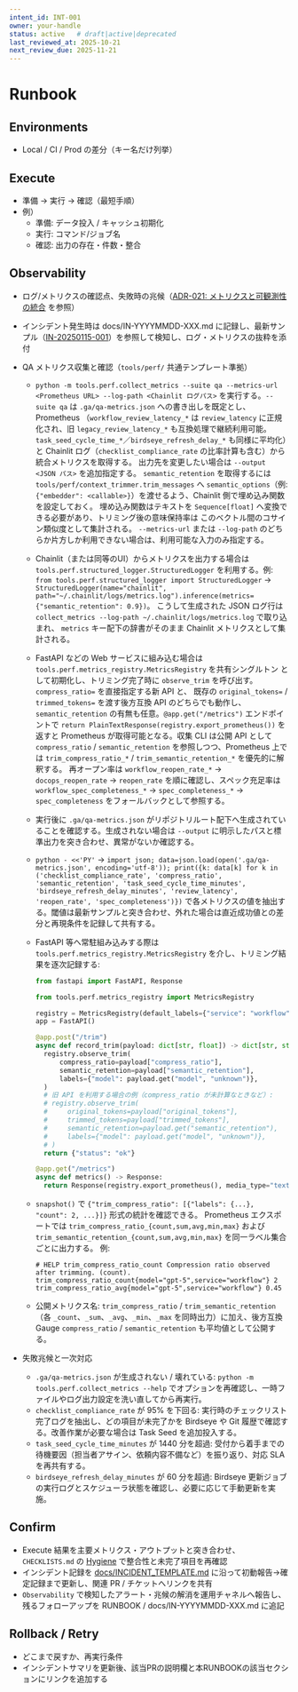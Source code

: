 ```yaml
---
intent_id: INT-001
owner: your-handle
status: active   # draft|active|deprecated
last_reviewed_at: 2025-10-21
next_review_due: 2025-11-21
---
```


# Runbook

## Environments

- Local / CI / Prod の差分（キー名だけ列挙）

## Execute

- 準備 → 実行 → 確認（最短手順）
- 例）
  - 準備: データ投入 / キャッシュ初期化
  - 実行: コマンド/ジョブ名
  - 確認: 出力の存在・件数・整合

## Observability

- ログ/メトリクスの確認点、失敗時の兆候（[ADR-021: メトリクスと可観測性の統合](docs/ADR/ADR-021-metrics-observability.md) を参照）
- インシデント発生時は docs/IN-YYYYMMDD-XXX.md に記録し、最新サンプル（[IN-20250115-001](docs/IN-20250115-001.md)）を参照して検知し、ログ・メトリクスの抜粋を添付
- QA メトリクス収集と確認（`tools/perf/` 共通テンプレート準拠）
  - `python -m tools.perf.collect_metrics --suite qa --metrics-url <Prometheus URL> --log-path <Chainlit ログパス>`
    を実行する。`--suite qa` は `.ga/qa-metrics.json` への書き出しを既定とし、Prometheus
    （`workflow_review_latency_*` は `review_latency` に正規化され、旧 `legacy_review_latency_*`
    も互換処理で継続利用可能。`task_seed_cycle_time_*`／`birdseye_refresh_delay_*` も同様に平均化）と
    Chainlit ログ（`checklist_compliance_rate` の比率計算も含む）から統合メトリクスを取得する。
    出力先を変更したい場合は `--output <JSON パス>` を追加指定する。
    `semantic_retention` を取得するには `tools/perf/context_trimmer.trim_messages` へ
    `semantic_options`（例: `{"embedder": <callable>}`）を渡せるよう、Chainlit 側で埋め込み関数を設定しておく。
    埋め込み関数はテキストを `Sequence[float]` へ変換できる必要があり、トリミング後の意味保持率は
    このベクトル間のコサイン類似度として集計される。
    `--metrics-url` または `--log-path` のどちらか片方しか利用できない場合は、利用可能な入力のみ指定する。
  - Chainlit（または同等のUI）からメトリクスを出力する場合は `tools.perf.structured_logger.StructuredLogger`
    を利用する。例: `from tools.perf.structured_logger import StructuredLogger` →
    `StructuredLogger(name="chainlit", path="~/.chainlit/logs/metrics.log").inference(metrics={"semantic_retention": 0.9})`。
    こうして生成された JSON ログ行は `collect_metrics --log-path ~/.chainlit/logs/metrics.log` で取り込まれ、
    `metrics` キー配下の辞書がそのまま Chainlit メトリクスとして集計される。
  - FastAPI などの Web サービスに組み込む場合は `tools.perf.metrics_registry.MetricsRegistry` を共有シングルトン
    として初期化し、トリミング完了時に `observe_trim` を呼び出す。`compress_ratio=` を直接指定する新 API と、
    既存の `original_tokens=` / `trimmed_tokens=` を渡す後方互換 API のどちらでも動作し、`semantic_retention`
    の有無も任意。`@app.get("/metrics")` エンドポイントで `return PlainTextResponse(registry.export_prometheus())`
    を返すと Prometheus が取得可能となる。収集 CLI は公開 API として `compress_ratio` / `semantic_retention`
    を参照しつつ、Prometheus 上では `trim_compress_ratio_*` / `trim_semantic_retention_*` を優先的に解釈する。
    再オープン率は `workflow_reopen_rate_*` → `docops_reopen_rate` → `reopen_rate` を順に確認し、スペック充足率は
    `workflow_spec_completeness_*` → `spec_completeness_*` → `spec_completeness` をフォールバックとして参照する。
  - 実行後に `.ga/qa-metrics.json` がリポジトリルート配下へ生成されていることを確認する。生成されない場合は
    `--output` に明示したパスと標準出力を突き合わせ、異常がないか確認する。
  - `python - <<'PY'` → `import json; data=json.load(open('.ga/qa-metrics.json', encoding='utf-8'));
     print({k: data[k] for k in ('checklist_compliance_rate', 'compress_ratio', 'semantic_retention', 'task_seed_cycle_time_minutes', 'birdseye_refresh_delay_minutes', 'review_latency', 'reopen_rate', 'spec_completeness')})`
    で各メトリクスの値を抽出する。閾値は最新サンプルと突き合わせ、外れた場合は直近成功値との差分と再現条件を記録して共有する。
  - FastAPI 等へ常駐組み込みする際は `tools.perf.metrics_registry.MetricsRegistry` を介し、トリミング結果を逐次記録する:

      ```python
    from fastapi import FastAPI, Response

    from tools.perf.metrics_registry import MetricsRegistry

    registry = MetricsRegistry(default_labels={"service": "workflow"})
    app = FastAPI()

    @app.post("/trim")
    async def record_trim(payload: dict[str, float]) -> dict[str, str]:
        registry.observe_trim(
            compress_ratio=payload["compress_ratio"],
            semantic_retention=payload["semantic_retention"],
            labels={"model": payload.get("model", "unknown")},
        )
        # 旧 API を利用する場合の例（compress_ratio が未計算なときなど）:
        # registry.observe_trim(
        #     original_tokens=payload["original_tokens"],
        #     trimmed_tokens=payload["trimmed_tokens"],
        #     semantic_retention=payload.get("semantic_retention"),
        #     labels={"model": payload.get("model", "unknown")},
        # )
        return {"status": "ok"}

    @app.get("/metrics")
    async def metrics() -> Response:
        return Response(registry.export_prometheus(), media_type="text/plain")
      ```

  - `snapshot()` で `{"trim_compress_ratio": [{"labels": {...}, "count": 2, ...}]}` 形式の統計を確認できる。
    Prometheus エクスポートでは `trim_compress_ratio_{count,sum,avg,min,max}` および
    `trim_semantic_retention_{count,sum,avg,min,max}` を同一ラベル集合ごとに出力する。
    例:

    ```text
    # HELP trim_compress_ratio_count Compression ratio observed after trimming. (count).
    trim_compress_ratio_count{model="gpt-5",service="workflow"} 2
    trim_compress_ratio_avg{model="gpt-5",service="workflow"} 0.45
    ```

  - 公開メトリクス名: `trim_compress_ratio` / `trim_semantic_retention`
    （各 `_count`、`_sum`、`_avg`、`_min`、`_max` を同時出力）に加え、後方互換 Gauge
    `compress_ratio` / `semantic_retention` も平均値として公開する。

- 失敗兆候と一次対応
  - `.ga/qa-metrics.json` が生成されない / 壊れている: `python -m tools.perf.collect_metrics --help` でオプションを再確認し、一時ファイルやログ出力設定を洗い直してから再実行。
  - `checklist_compliance_rate` が 95% を下回る: 実行時のチェックリスト完了ログを抽出し、どの項目が未完了かを Birdseye や Git 履歴で確認する。改善作業が必要な場合は Task Seed を追加投入する。
  - `task_seed_cycle_time_minutes` が 1440 分を超過: 受付から着手までの待機要因（担当者アサイン、依頼内容不備など）を振り返り、対応 SLA を再共有する。
  - `birdseye_refresh_delay_minutes` が 60 分を超過: Birdseye 更新ジョブの実行ログとスケジューラ状態を確認し、必要に応じて手動更新を実施。

## Confirm

- Execute 結果を主要メトリクス・アウトプットと突き合わせ、`CHECKLISTS.md` の [Hygiene](CHECKLISTS.md#hygiene) で整合性と未完了項目を再確認
- インシデント記録を [docs/INCIDENT_TEMPLATE.md](docs/INCIDENT_TEMPLATE.md) に沿って初動報告→確定記録まで更新し、関連 PR / チケットへリンクを共有
- `Observability` で検知したアラート・兆候の解消を運用チャネルへ報告し、残るフォローアップを RUNBOOK / docs/IN-YYYYMMDD-XXX.md に追記

## Rollback / Retry

- どこまで戻すか、再実行条件
- インシデントサマリを更新後、該当PRの説明欄と本RUNBOOKの該当セクションにリンクを追加する
